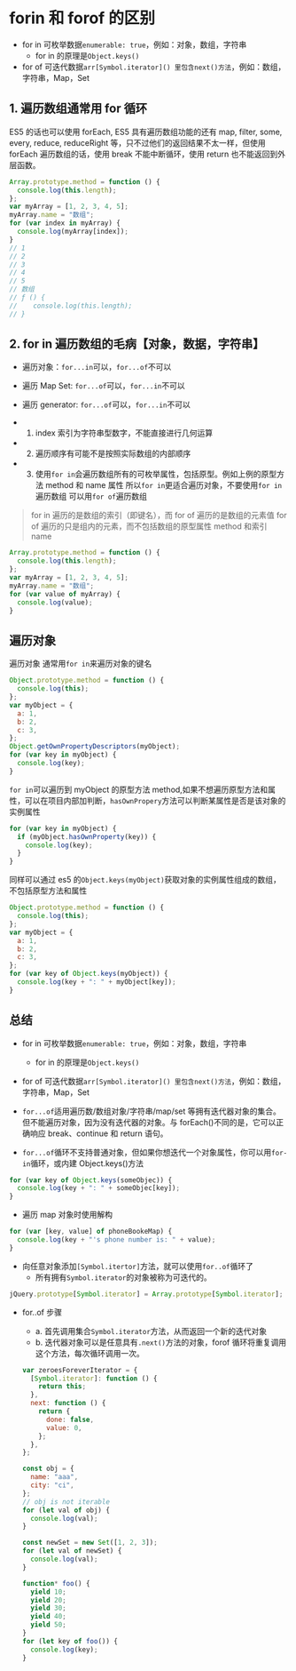 # forin 和 forof 的区别

- for in 可枚举数据`enumerable: true`，例如：对象，数组，字符串
  - for in 的原理是`Object.keys()`
- for of 可迭代数据`arr[Symbol.iterator]() 里包含next()方法`，例如：数组，字符串，Map，Set

## 1. 遍历数组通常用 for 循环

ES5 的话也可以使用 forEach, ES5 具有遍历数组功能的还有 map, filter, some, every, reduce, reduceRight 等，只不过他们的返回结果不太一样，但使用 forEach 遍历数组的话，使用 break 不能中断循环，使用 return 也不能返回到外层函数。

```js
Array.prototype.method = function () {
  console.log(this.length);
};
var myArray = [1, 2, 3, 4, 5];
myArray.name = "数组";
for (var index in myArray) {
  console.log(myArray[index]);
}
// 1
// 2
// 3
// 4
// 5
// 数组
// ƒ () {
//    console.log(this.length);
// }
```

## 2. for in 遍历数组的毛病【对象，数据，字符串】

- 遍历对象：`for...in`可以，`for...of`不可以
- 遍历 Map Set: `for...of`可以，`for...in`不可以
- 遍历 generator: `for...of`可以，`for...in`不可以

- 1. index 索引为字符串型数字，不能直接进行几何运算
- 2. 遍历顺序有可能不是按照实际数组的内部顺序
- 3. 使用`for in`会遍历数组所有的可枚举属性，包括原型。例如上例的原型方法 method 和 name 属性
     所以`for in`更适合遍历对象，不要使用`for in`遍历数组
     可以用`for of`遍历数组

> for in 遍历的是数组的索引（即键名），而 for of 遍历的是数组的元素值
> for of 遍历的只是组内的元素，而不包括数组的原型属性 method 和索引 name

```js
Array.prototype.method = function () {
  console.log(this.length);
};
var myArray = [1, 2, 3, 4, 5];
myArray.name = "数组";
for (var value of myArray) {
  console.log(value);
}
```

## 遍历对象

遍历对象 通常用`for in`来遍历对象的键名

```js
Object.prototype.method = function () {
  console.log(this);
};
var myObject = {
  a: 1,
  b: 2,
  c: 3,
};
Object.getOwnPropertyDescriptors(myObject);
for (var key in myObject) {
  console.log(key);
}
```

`for in`可以遍历到 myObject 的原型方法 method,如果不想遍历原型方法和属性，可以在项目内部加判断，`hasOwnPropery`方法可以判断某属性是否是该对象的实例属性

```js
for (var key in myObject) {
  if (myObject.hasOwnProperty(key)) {
    console.log(key);
  }
}
```

同样可以通过 es5 的`Object.keys(myObject)`获取对象的实例属性组成的数组，不包括原型方法和属性

```js
Object.prototype.method = function () {
  console.log(this);
};
var myObject = {
  a: 1,
  b: 2,
  c: 3,
};
for (var key of Object.keys(myObject)) {
  console.log(key + ": " + myObject[key]);
}
```

## 总结

- for in 可枚举数据`enumerable: true`，例如：对象，数组，字符串
  - for in 的原理是`Object.keys()`
- for of 可迭代数据`arr[Symbol.iterator]() 里包含next()方法`，例如：数组，字符串，Map，Set

- `for...of`适用遍历数/数组对象/字符串/map/set 等拥有迭代器对象的集合。但不能遍历对象，因为没有迭代器的对象。与 forEach()不同的是，它可以正确响应 break、continue 和 return 语句。
- `for...of`循环不支持普通对象，但如果你想迭代一个对象属性，你可以用`for-in`循环，或内建 Object.keys()方法

```js
for (var key of Object.keys(someObjec)) {
  console.log(key + ": " + someObjec[key]);
}
```

- 遍历 map 对象时使用解构

```js
for (var [key, value] of phoneBookeMap) {
  console.log(key + "'s phone number is: " + value);
}
```

- 向任意对象添加`[Symbol.itertor]`方法，就可以使用`for..of`循环了
  - 所有拥有`Symbol.iterator`的对象被称为可迭代的。

```js
jQuery.prototype[Symbol.iterator] = Array.prototype[Symbol.iterator];
```

- for..of 步骤

  - a. 首先调用集合`Symbol.iterator`方法，从而返回一个新的迭代对象
  - b. 迭代器对象可以是任意具有`.next()`方法的对象，forof 循环将重复调用这个方法，每次循环调用一次。

  ```js
  var zeroesForeverIterator = {
    [Symbol.iterator]: function () {
      return this;
    },
    next: function () {
      return {
        done: false,
        value: 0,
      };
    },
  };
  ```

  ```js
  const obj = {
    name: "aaa",
    city: "ci",
  };
  // obj is not iterable
  for (let val of obj) {
    console.log(val);
  }

  const newSet = new Set([1, 2, 3]);
  for (let val of newSet) {
    console.log(val);
  }

  function* foo() {
    yield 10;
    yield 20;
    yield 30;
    yield 40;
    yield 50;
  }
  for (let key of foo()) {
    console.log(key);
  }
  ```
